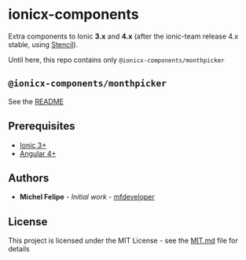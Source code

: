 # ionicx-components

Extra components to Ionic **3.x** and **4.x** (after the ionic-team release 4.x stable, using [Stencil](https://github.com/ionic-team/stencil)). 

Until here, this repo contains only `@ionicx-components/monthpicker`

## `@ionicx-components/monthpicker`

See the [README](monthpicker/README.md)

## Prerequisites

* [Ionic 3+](https://github.com/ionic-team/ionic)
* [Angular 4+](https://github.com/angular/angular)


## Authors

* **Michel Felipe** - *Initial work* - [mfdeveloper](https://github.com/mfdeveloper)

## License

This project is licensed under the MIT License - see the [MIT.md](LICENSE.md) file for details
